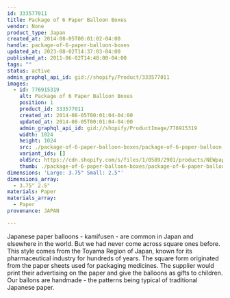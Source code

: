 ```yaml
---
id: 333577011
title: Package of 6 Paper Balloon Boxes
vendor: None
product_type: Japan
created_at: 2014-08-05T00:01:02-04:00
handle: package-of-6-paper-balloon-boxes
updated_at: 2023-08-02T14:37:03-04:00
published_at: 2011-06-02T14:48:00-04:00
tags: ""
status: active
admin_graphql_api_id: gid://shopify/Product/333577011
images:
  - id: 776915319
    alt: Package of 6 Paper Balloon Boxes
    position: 1
    product_id: 333577011
    created_at: 2014-08-05T00:01:04-04:00
    updated_at: 2014-08-05T00:01:04-04:00
    admin_graphql_api_id: gid://shopify/ProductImage/776915319
    width: 1024
    height: 1024
    src: ./package-of-6-paper-balloon-boxes/package-of-6-paper-balloon-boxes__0.jpg
    variant_ids: []
    oldSrc: https://cdn.shopify.com/s/files/1/0589/2901/products/NEWpaper_boxes-cropped.jpeg?v=1407211264
    thumb: ./package-of-6-paper-balloon-boxes/package-of-6-paper-balloon-boxes__0-thumb.jpg
dimensions: 'Large: 3.75" Small: 2.5"'
dimensions_array:
  - 3.75" 2.5"
materials: Paper
materials_array:
  - Paper
provenance: JAPAN

---
```


Japanese paper balloons \- kamifusen - are common in Japan and elsewhere in the world. But we had never come across square ones before. This style comes from the Toyama Region of Japan, known for its pharmaceutical industry for hundreds of years. The square form originated from the paper sheets used for packaging medicines. The supplier would print their advertising on the paper and give the balloons as gifts to children. Our ballons are handmade \- the patterns being typical of traditional Japanese paper.